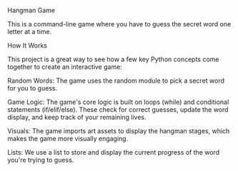 Hangman Game

This is a command-line game where you have to guess the secret word one letter at a time. 

How It Works

This project is a great way to see how a few key Python concepts come together to create an interactive game:

Random Words: The game uses the random module to pick a secret word for you to guess.

Game Logic: The game's core logic is built on loops (while) and conditional statements (if/elif/else). These check for correct guesses, update the word display, and keep track of your remaining lives.

Visuals: The game imports art assets to display the hangman stages, which makes the game more visually engaging.

Lists: We use a list to store and display the current progress of the word you're trying to guess.

